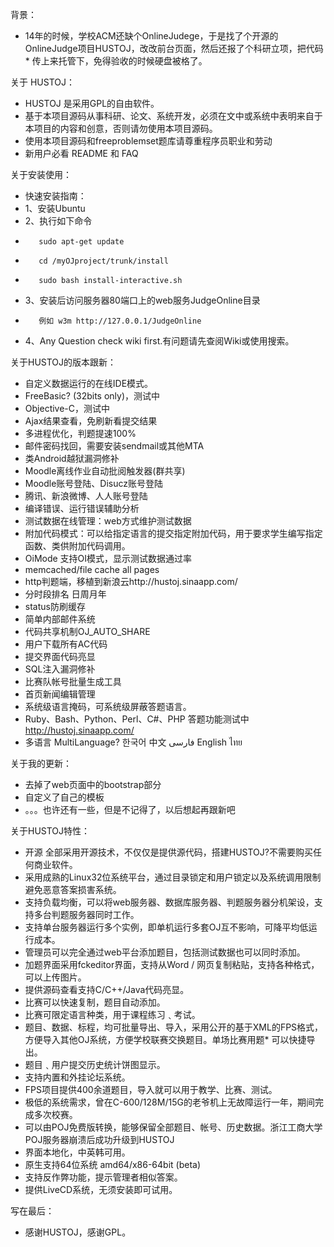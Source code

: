
背景：

*    14年的时候，学校ACM还缺个OnlineJudege，于是找了个开源的OnlineJudge项目HUSTOJ，改改前台页面，然后还报了个科研立项，把代码*    传上来托管下，免得验收的时候硬盘被格了。

关于 HUSTOJ：

*    HUSTOJ 是采用GPL的自由软件。
*    基于本项目源码从事科研、论文、系统开发，必须在文中或系统中表明来自于本项目的内容和创意，否则请勿使用本项目源码。
*    使用本项目源码和freeproblemset题库请尊重程序员职业和劳动
*    新用户必看 README 和 FAQ


关于安装使用：

*    快速安装指南：
*    1、安装Ubuntu
*    2、执行如下命令
*        sudo apt-get update
*        cd /myOJproject/trunk/install
*        sudo bash install-interactive.sh
*    3、安装后访问服务器80端口上的web服务JudgeOnline目录
*        例如 w3m http://127.0.0.1/JudgeOnline
*    4、Any Question check wiki first.有问题请先查阅Wiki或使用搜索。



关于HUSTOJ的版本跟新：

*    自定义数据运行的在线IDE模式。
*    FreeBasic? (32bits only)，测试中
*    Objective-C，测试中
*    Ajax结果查看，免刷新看提交结果
*    多进程优化，判题提速100%
*    邮件密码找回，需要安装sendmail或其他MTA
*    类Android越狱漏洞修补
*    Moodle离线作业自动批阅触发器(群共享)
*    Moodle账号登陆、Disucz账号登陆
*    腾讯、新浪微博、人人账号登陆
*    编译错误、运行错误辅助分析
*    测试数据在线管理：web方式维护测试数据
*    附加代码模式：可以给指定语言的提交指定附加代码，用于要求学生编写指定函数、类供附加代码调用。
*    OiMode 支持OI模式，显示测试数据通过率
*    memcached/file cache all pages
*    http判题端，移植到新浪云http://hustoj.sinaapp.com/
*    分时段排名 日周月年
*    status防刷缓存
*    简单内部邮件系统
*    代码共享机制OJ_AUTO_SHARE
*    用户下载所有AC代码
*    提交界面代码亮显
*    SQL注入漏洞修补
*    比赛队帐号批量生成工具
*    首页新闻编辑管理
*    系统级语言掩码，可系统级屏蔽答题语言。
*    Ruby、Bash、Python、Perl、C#、PHP 答题功能测试中 http://hustoj.sinaapp.com/
*    多语言 MultiLanguage? 한국어 中文 فارسی English ไทย 



关于我的更新：

* 去掉了web页面中的bootstrap部分
* 自定义了自己的模板
* 。。。也许还有一些，但是不记得了，以后想起再跟新吧



关于HUSTOJ特性：


*    开源 全部采用开源技术，不仅仅是提供源代码，搭建HUSTOJ?不需要购买任何商业软件。
*    采用成熟的Linux32位系统平台，通过目录锁定和用户锁定以及系统调用限制避免恶意答案损害系统。
*    支持负载均衡，可以将web服务器、数据库服务器、判题服务器分机架设，支持多台判题服务器同时工作。
*    支持单台服务器运行多个实例，即单机运行多套OJ互不影响，可降平均低运行成本。
*    管理员可以完全通过web平台添加题目，包括测试数据也可以同时添加。
*    加题界面采用fckeditor界面，支持从Word / 网页复制粘贴，支持各种格式，可以上传图片。
*    提供源码查看支持C/C++/Java代码亮显。
*    比赛可以快速复制，题目自动添加。
*    比赛可限定语言种类，用于课程练习﹑考试。
*    题目、数据、标程，均可批量导出、导入，采用公开的基于XML的FPS格式，方便导入其他OJ系统，方便学校联赛交换题目。单场比赛用题*    可以快捷导出。
*    题目﹑用户提交历史统计饼图显示。
*    支持内置和外挂论坛系统。
*    FPS项目提供400余道题目，导入就可以用于教学、比赛、测试。
*    极低的系统需求，曾在C-600/128M/15G的老爷机上无故障运行一年，期间完成多次校赛。
*    可以由POJ免费版转换，能够保留全部题目、帐号、历史数据。浙江工商大学POJ服务器崩溃后成功升级到HUSTOJ
*    界面本地化，中英韩可用。
*    原生支持64位系统 amd64/x86-64bit (beta)
*    支持反作弊功能，提示管理者相似答案。
*    提供LiveCD系统，无须安装即可试用。 



写在最后：

*    感谢HUSTOJ，感谢GPL。

